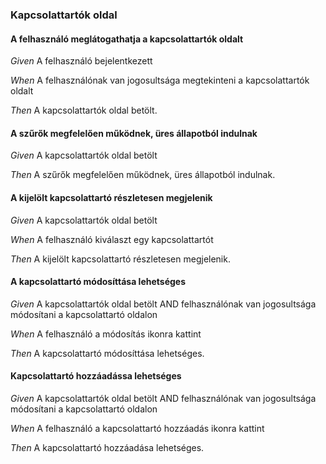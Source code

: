 ### Kapcsolattartók oldal


#### A felhasználó meglátogathatja a kapcsolattartók oldalt

_Given_ A felhasználó bejelentkezett

_When_ A felhasználónak van jogosultsága megtekinteni a kapcsolattartók oldalt

_Then_ A kapcsolattartók oldal betölt.

#### A szűrők megfelelően működnek, üres állapotból indulnak

_Given_ A kapcsolattartók oldal betölt

_Then_ A szűrők megfelelően működnek, üres állapotból indulnak.

#### A kijelölt kapcsolattartó részletesen megjelenik

_Given_ A kapcsolattartók oldal betölt

_When_ A felhasználó kiválaszt egy kapcsolattartót

_Then_ A kijelölt kapcsolattartó részletesen megjelenik.

#### A kapcsolattartó módosíttása lehetséges

_Given_ A kapcsolattartók oldal betölt AND felhasználónak van jogosultsága módosítani a kapcsolattartó oldalon

_When_ A felhasználó a módosítás ikonra kattint

_Then_ A kapcsolattartó módosíttása lehetséges.

#### Kapcsolattartó hozzáadássa lehetséges

_Given_ A kapcsolattartók oldal betölt AND felhasználónak van jogosultsága módosítani a kapcsolattartó oldalon

_When_ A felhasználó a kapcsolattartó hozzáadás ikonra kattint

_Then_ A kapcsolattartó hozzáadása lehetséges.
